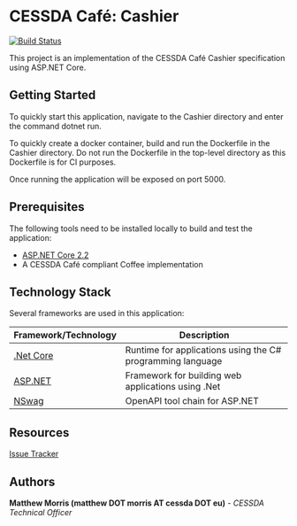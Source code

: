 # CESSDA Café: Cashier

[![Build Status](https://jenkins-dev.cessda.eu/buildStatus/icon?job=cessda.cafe.cashier%2Fmaster)](https://jenkins-dev.cessda.eu/job/cessda.cafe.cashier/job/master/)

This project is an implementation of the CESSDA Café Cashier specification using ASP.NET Core.

## Getting Started

To quickly start this application, navigate to the Cashier directory and enter the command dotnet run.

To quickly create a docker container, build and run the Dockerfile in the Cashier directory. Do not run the Dockerfile in the top-level directory as this Dockerfile is for CI purposes.

Once running the application will be exposed on port 5000.

## Prerequisites

The following tools need to be installed locally to build and test the application:

* [ASP.NET Core 2.2](https://dotnet.microsoft.com/apps/aspnet)
* A CESSDA Café compliant Coffee implementation

## Technology Stack

Several frameworks are used in this application:

| Framework/Technology									| Description													|
| ----------------------------------------------------- | ------------------------------------------------------------- |
| [.Net Core](https://dotnet.microsoft.com/)			| Runtime for applications using the C# programming language	|
| [ASP.NET](https://dotnet.microsoft.com/apps/aspnet)	| Framework for building web applications using .Net			|
| [NSwag](https://github.com/RicoSuter/NSwag)			| OpenAPI tool chain for ASP.NET								|

## Resources

[Issue Tracker](https://bitbucket.org/cessda/cessda.cafe.cashier/issues?status=new&status=open)

## Authors

**Matthew Morris (matthew DOT morris AT cessda DOT eu)** - *CESSDA Technical Officer*
